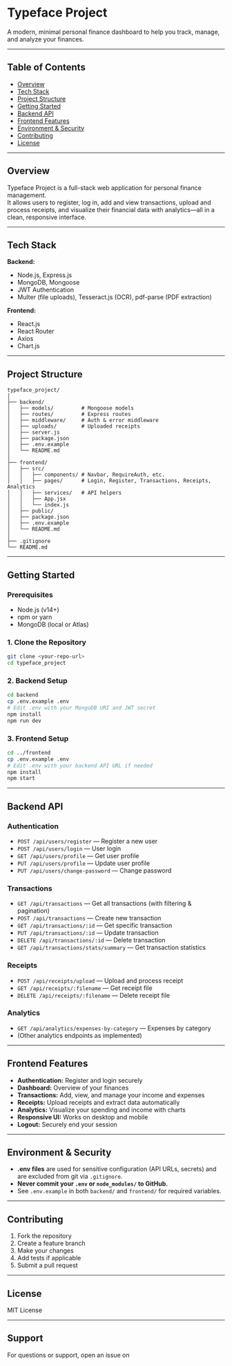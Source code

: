 # Typeface Project

A modern, minimal personal finance dashboard to help you track, manage, and analyze your finances.

---

## Table of Contents

- [Overview](#overview)
- [Tech Stack](#tech-stack)
- [Project Structure](#project-structure)
- [Getting Started](#getting-started)
- [Backend API](#backend-api)
- [Frontend Features](#frontend-features)
- [Environment & Security](#environment--security)
- [Contributing](#contributing)
- [License](#license)

---

## Overview

Typeface Project is a full-stack web application for personal finance management.  
It allows users to register, log in, add and view transactions, upload and process receipts, and visualize their financial data with analytics—all in a clean, responsive interface.

---

## Tech Stack

**Backend:**  
- Node.js, Express.js  
- MongoDB, Mongoose  
- JWT Authentication  
- Multer (file uploads), Tesseract.js (OCR), pdf-parse (PDF extraction)

**Frontend:**  
- React.js  
- React Router  
- Axios  
- Chart.js

---

## Project Structure

```
typeface_project/
│
├── backend/
│   ├── models/         # Mongoose models
│   ├── routes/         # Express routes
│   ├── middleware/     # Auth & error middleware
│   ├── uploads/        # Uploaded receipts
│   ├── server.js
│   ├── package.json
│   ├── .env.example
│   └── README.md
│
├── frontend/
│   ├── src/
│   │   ├── components/ # Navbar, RequireAuth, etc.
│   │   ├── pages/      # Login, Register, Transactions, Receipts, Analytics
│   │   ├── services/   # API helpers
│   │   ├── App.jsx
│   │   └── index.js
│   ├── public/
│   ├── package.json
│   ├── .env.example
│   └── README.md
│
├── .gitignore
└── README.md
```

---

## Getting Started

### Prerequisites

- Node.js (v14+)
- npm or yarn
- MongoDB (local or Atlas)

### 1. Clone the Repository

```sh
git clone <your-repo-url>
cd typeface_project
```

### 2. Backend Setup

```sh
cd backend
cp .env.example .env
# Edit .env with your MongoDB URI and JWT secret
npm install
npm run dev
```

### 3. Frontend Setup

```sh
cd ../frontend
cp .env.example .env
# Edit .env with your backend API URL if needed
npm install
npm start
```

---

## Backend API

### Authentication
- `POST /api/users/register` — Register a new user
- `POST /api/users/login` — User login
- `GET /api/users/profile` — Get user profile
- `PUT /api/users/profile` — Update user profile
- `PUT /api/users/change-password` — Change password

### Transactions
- `GET /api/transactions` — Get all transactions (with filtering & pagination)
- `POST /api/transactions` — Create new transaction
- `GET /api/transactions/:id` — Get specific transaction
- `PUT /api/transactions/:id` — Update transaction
- `DELETE /api/transactions/:id` — Delete transaction
- `GET /api/transactions/stats/summary` — Get transaction statistics

### Receipts
- `POST /api/receipts/upload` — Upload and process receipt
- `GET /api/receipts/:filename` — Get receipt file
- `DELETE /api/receipts/:filename` — Delete receipt file

### Analytics
- `GET /api/analytics/expenses-by-category` — Expenses by category
- (Other analytics endpoints as implemented)

---

## Frontend Features

- **Authentication:** Register and login securely
- **Dashboard:** Overview of your finances
- **Transactions:** Add, view, and manage your income and expenses
- **Receipts:** Upload receipts and extract data automatically
- **Analytics:** Visualize your spending and income with charts
- **Responsive UI:** Works on desktop and mobile
- **Logout:** Securely end your session

---

## Environment & Security

- **.env files** are used for sensitive configuration (API URLs, secrets) and are excluded from git via `.gitignore`.
- **Never commit your `.env` or `node_modules/` to GitHub.**
- See `.env.example` in both `backend/` and `frontend/` for required variables.

---

## Contributing

1. Fork the repository
2. Create a feature branch
3. Make your changes
4. Add tests if applicable
5. Submit a pull request

---

## License

MIT License

---

## Support

For questions or support, open an issue on
